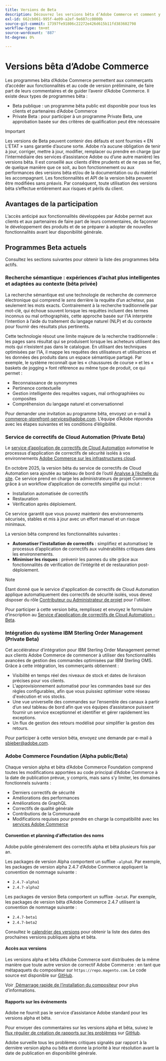 ```yaml
---
title: Versions de Beta
description: Découvrez les versions bêta d’Adobe Commerce et comment y participer.
exl-id: 662cb061-995f-4e09-a2ef-9e607cc0000b
source-git-commit: 17397fe91806c22272e426d615b11fd383602798
workflow-type: tm+mt
source-wordcount: '887'
ht-degree: 0%

---
```


# Versions bêta d’Adobe Commerce

Les programmes bêta d’Adobe Commerce permettent aux commerçants d’accéder aux fonctionnalités et au code de version préliminaire, de faire part de leurs commentaires et de guider l’avenir d’Adobe Commerce. Il existe deux types de programmes bêta :

- Beta publique : un programme bêta public est disponible pour tous les clients et partenaires d’Adobe Commerce
- Private Beta : pour participer à un programme Private Beta, une approbation basée sur des critères de qualification peut être nécessaire

>[!IMPORTANT]
>
>Les versions de Beta peuvent contenir des défauts et sont fournies « EN L’ÉTAT » sans garantie d’aucune sorte. Adobe n’a aucune obligation de tenir à jour, corriger, mettre à jour, modifier, remplacer ou prendre en charge (par l’intermédiaire des services d’assistance Adobe ou d’une autre manière) les versions bêta. Il est conseillé aux clients d’être prudents et de ne pas se fier, de quelque manière que ce soit, au bon fonctionnement ou aux performances des versions bêta et/ou de la documentation ou du matériel les accompagnant. Les fonctionnalités et API de la version bêta peuvent être modifiées sans préavis. Par conséquent, toute utilisation des versions bêta s’effectue entièrement aux risques et périls du client.

## Avantages de la participation

L’accès anticipé aux fonctionnalités développées par Adobe permet aux clients et aux partenaires de faire part de leurs commentaires, de façonner le développement des produits et de se préparer à adopter de nouvelles fonctionnalités avant leur disponibilité générale.

## Programmes Beta actuels

Consultez les sections suivantes pour obtenir la liste des programmes bêta actifs.

### Recherche sémantique : expériences d’achat plus intelligentes et adaptées au contexte (bêta privée)

La recherche sémantique est une technologie de recherche de commerce électronique qui comprend le *sens* derrière la requête d’un acheteur, pas seulement les mots exacts. Contrairement à la recherche traditionnelle par mot-clé, qui échoue souvent lorsque les requêtes incluent des termes inconnus ou mal orthographiés, cette approche basée sur l’IA interprète l’intention à l’aide du traitement du langage naturel (NLP) et du contexte pour fournir des résultats plus pertinents.

Cette technologie résout une limite majeure de la recherche traditionnelle : les pages sans résultat qui se produisent lorsque les acheteurs utilisent des mots qui n’existent pas dans le catalogue. En utilisant des techniques optimisées par l’IA, il mappe les requêtes des utilisateurs et utilisatrices et les données des produits dans un espace sémantique partagé. Par exemple, le système reconnaît que les « chaussures de course » et les « baskets de jogging » font référence au même type de produit, ce qui permet :

- Reconnaissance de synonymes
- Pertinence contextuelle
- Gestion intelligente des requêtes vagues, mal orthographiées ou composites
- Compréhension du langage naturel et conversationnel

Pour demander une invitation au programme bêta, envoyez un e-mail à [commerce-storefront-services@adobe.com](mailto:commerce-storefront-services@adobe.com). L’équipe d’Adobe répondra avec les étapes suivantes et les conditions d’éligibilité.

### Service de correctifs de Cloud Automation (Private Beta)

Le [service d’application de correctifs de Cloud Automation](../tools/caps-tool/intro.md) automatise le processus d’application de correctifs de sécurité isolés à vos environnements [Adobe Commerce sur les infrastructures cloud](https://experienceleague.adobe.com/en/docs/commerce-on-cloud/user-guide/overview).

En octobre 2025, la version bêta du service de correctifs de Cloud Automation sera ajoutée au tableau de bord de l’outil [Analyse à l’échelle du site](https://experienceleague.adobe.com/en/docs/commerce-operations/tools/site-wide-analysis-tool/dashboard). Ce service prend en charge les administrateurs de projet Commerce grâce à un workflow d’application de correctifs simplifié qui inclut :

- Installation automatisée de correctifs
- Restauration
- Vérification après déploiement.

Ce service garantit que vous pouvez maintenir des environnements sécurisés, stables et mis à jour avec un effort manuel et un risque minimaux.

La version bêta comprend les fonctionnalités suivantes :

- **Automatiser l’installation de correctifs** : simplifiez et automatisez le processus d’application de correctifs aux vulnérabilités critiques dans les environnements.
- **Minimiser les risques** : prévenir les pannes du site grâce aux fonctionnalités de vérification de l’intégrité et de restauration post-déploiement.

>[!NOTE]
>
>Étant donné que le service d&#39;application de correctifs de Cloud Automation applique automatiquement des correctifs de sécurité isolés, vous devez disposer du rôle [Contributeur ou Administrateur de projet](https://experienceleague.adobe.com/en/docs/commerce-on-cloud/user-guide/project/user-access) pour l&#39;utiliser.

Pour participer à cette version bêta, remplissez et envoyez le formulaire d’inscription au [Service d’application de correctifs de Cloud Automation - Beta](https://forms.office.com/r/3Wfxj5nPdB).

### Intégration du système IBM Sterling Order Management (Private Beta)

Cet accélérateur d’intégration pour IBM Sterling Order Management permet aux clients Adobe Commerce de commencer à utiliser des fonctionnalités avancées de gestion des commandes optimisées par IBM Sterling OMS. Grâce à cette intégration, les commerçants obtiennent :

- Visibilité en temps réel des niveaux de stock et dates de livraison précises pour vos clients.
- L&#39;approvisionnement automatisé pour les commandes basé sur des règles configurables, afin que vous puissiez optimiser votre réseau d&#39;exécution et vos stocks.
- Une vue universelle des commandes sur l’ensemble des canaux à partir d’un seul tableau de bord afin que vos équipes d’assistance puissent fournir un service exceptionnel et identifier et gérer rapidement les exceptions.
- Un flux de gestion des retours modélisé pour simplifier la gestion des retours.

Pour participer à cette version bêta, envoyez une demande par e-mail à [sbieber@adobe.com](mailto:sbieber@adobe.com).

### Adobe Commerce Foundation (Alpha public/Beta)

Chaque version alpha et bêta d’Adobe Commerce Foundation comprend toutes les modifications apportées au code principal d’Adobe Commerce à la date de publication prévue, y compris, mais sans s’y limiter, les domaines fonctionnels suivants :

- Derniers correctifs de sécurité
- Améliorations des performances
- Améliorations de GraphQL
- Correctifs de qualité générale
- Contributions de la Communauté
- Modifications requises pour prendre en charge la compatibilité avec les [services Adobe Commerce](https://experienceleague.adobe.com/en/docs/commerce/user-guides/home)

#### Convention et planning d’affectation des noms

Adobe publie généralement des correctifs alpha et bêta plusieurs fois par an.

Les packages de version Alpha comportent un suffixe `-alphaX`. Par exemple, les packages de version alpha 2.4.7 d’Adobe Commerce appliquent la convention de nommage suivante :

- `2.4.7-alpha1`
- `2.4.7-alpha2`

Les packages de version Beta comportent un suffixe `-betaX`. Par exemple, les packages de version bêta d’Adobe Commerce 2.4.7 utilisent la convention de nommage suivante :

- `2.4.7-beta1`
- `2.4.7-beta2`

Consultez le [calendrier des versions](schedule.md) pour obtenir la liste des dates des prochaines versions publiques alpha et bêta.

#### Accès aux versions

Les versions alpha et bêta d’Adobe Commerce sont distribuées de la même manière que toute autre version de correctif Adobe Commerce : en tant que métapaquets du compositeur sur `https://repo.magento.com`. Le code source est disponible sur [GitHub](https://github.com/magento/magento2).

Voir [&#x200B; Démarrage rapide de l’installation du compositeur](../installation/composer.md) pour plus d’informations.

#### Rapports sur les événements

Adobe ne fournit pas le service d’assistance Adobe standard pour les versions alpha et bêta.

Pour envoyer des commentaires sur les versions alpha et bêta, suivez le [flux régulier de création de rapports sur les problèmes](https://developer.adobe.com/commerce/contributor/guides/code-contributions/) sur [GitHub](https://github.com/magento/magento2).

Adobe surveille tous les problèmes critiques signalés par rapport à la dernière version alpha ou bêta et donne la priorité à leur résolution avant la date de publication en disponibilité générale.
